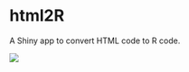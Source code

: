 # __html2R__

A Shiny app to convert HTML code to R code.

![](https://raw.githubusercontent.com/stla/html2R/master/inst/screenshots/html2R.gif)
